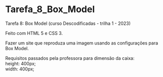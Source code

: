 # Tarefa_8_Box_Model
Tarefa 8: Box Model (curso Descodificadas - trilha 1 - 2023)

Feito com HTML 5 e CSS 3.

Fazer um site que reproduza uma imagem usando as configurações para Box Model.


Requisitos passados pela professora para dimensão da caixa:
<br>
 height: 400px; <br>
 width: 400px; <br>



<!-- <a href="" target="_blank">Clique aqui</a> -->

